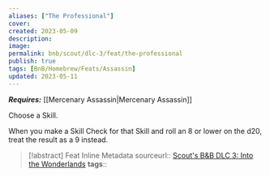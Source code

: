 ```yaml
---
aliases: ["The Professional"]
cover: 
created: 2023-05-09
description: 
image: 
permalink: bnb/scout/dlc-3/feat/the-professional
publish: true
tags: [BnB/Homebrew/Feats/Assassin]
updated: 2023-05-11
---
```


***Requires:*** [[Mercenary Assassin|Mercenary Assassin]]

Choose a Skill. 

When you make a Skill Check for that Skill and roll an 8 or lower on the d20, treat the result as a 9 instead.

> [!abstract] Feat Inline Metadata
> sourceurl:: [Scout's B&B DLC 3: Into the Wonderlands](https://docs.google.com/document/d/1MLOgrWwcLNTnP9PuXrKiLImy7SUh4hXO8arVUAlmdp0/edit)
> **tags**::
